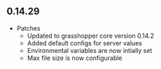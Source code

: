 ## 0.14.29

* Patches
    * Updated to grasshopper core version 0.14.2
    * Added default configs for server values
    * Environmental variables are now intially set
    * Max file size is now configurable 